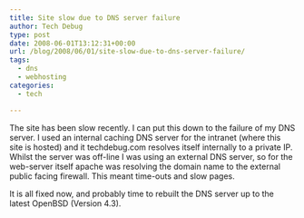 ```yaml
---
title: Site slow due to DNS server failure
author: Tech Debug
type: post
date: 2008-06-01T13:12:31+00:00
url: /blog/2008/06/01/site-slow-due-to-dns-server-failure/
tags:
  - dns
  - webhosting
categories:
  - tech

---
```

The site has been slow recently. I can put this down to the failure of my DNS server. I used an internal caching DNS server for the intranet (where this site is hosted) and it techdebug.com resolves itself internally to a private IP. Whilst the server was off-line I was using an external DNS server, so for the web-server itself apache was resolving the domain name to the external public facing firewall. This meant time-outs and slow pages.

It is all fixed now, and probably time to rebuilt the DNS server up to the latest OpenBSD (Version 4.3).